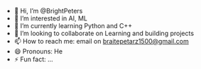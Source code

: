 - 👋 Hi, I’m @BrightPeters
- 👀 I’m interested in AI, ML
- 🌱 I’m currently learning Python and C++
- 💞️ I’m looking to collaborate on Learning and building projects 
- 📫 How to reach me: email on braitepetarz1500@gmail.com
- 😄 Pronouns: He
- ⚡ Fun fact: ...

<!---
BrightPeters/BrightPeters is a ✨ special ✨ repository because its `README.md` (this file) appears on your GitHub profile.
You can click the Preview link to take a look at your changes.
--->
